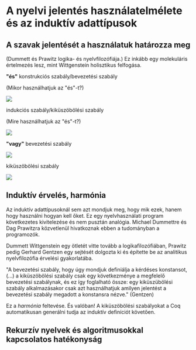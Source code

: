 # A nyelvi jelentés használatelmélete és az induktív adattípusok

## A szavak jelentését a használatuk határozza meg

(Dummett és Prawitz logika- és nyelvfilozófiája.) Ez inkább egy molekuláris értelmezés lesz, mint Wittgenstein holisztikus felfogása. 

**"és"** konstrukciós szabály/bevezetési szabály

(Mikor használhatjuk az "és"-t?)

<img src="https://render.githubusercontent.com/render/math?math=%5Cdfrac%7Bp_1%3AA%5Cquad%20p_2%3AB%7D%7B(p_1%2Cp_2)%3AA%5Cwedge%20B%7D">

indukciós szabály/kiküszöbölési szabály

(Mire használhatjuk az "és"-t?)

<img src="https://render.githubusercontent.com/render/math?math=%5Cdfrac%7B%5Cbegin%7Bmatrix%7D%20%26%20%5Bp_1%3AA%2Cp_2%3AB%5D%5C%5C%0A%26%20%5Cvdots%5C%5C%0Ap_3%3AA%5Cwedge%20B%20%26%20p_4%3AC%5Cend%7Bmatrix%7D%7D%7Bconj(p_i)%3AC%7D">

**"vagy"** bevezetési szabály

<img src="https://render.githubusercontent.com/render/math?math=%5Cdfrac%7Bp%3AA%7D%7B%0Ain_1%20p%3AA%5Cvee%20B%7D%5Cquad%20%5Cdfrac%7Bp%3AB%7D%7B%0Ain_2%20p%3AA%5Cvee%20B%7D">

kiküszöbölési szabály

<img src="https://render.githubusercontent.com/render/math?math=%5Cdfrac%7B%5Cbegin%7Bmatrix%7D%20%26%20%5Bp_1%3AA%5D%20%26%20%5Bp_2%3AB%5D%5C%5C%0A%26%20%5Cvdots%20%26%20%5Cvdots%5C%5C%0Ap_3%3AA%5Cvee%20B%20%26%20p_4%3AC%20%26%20p_5%3A%20C%5Cend%7Bmatrix%7D%7D%7Bdis(p_i)%3AC%7D">

## Induktív érvelés, harmónia

Az induktív adattípusoknál sem azt mondjuk meg, hogy mik ezek, hanem hogy használni hogyan kell őket. Ez egy nyelvhasználati program következetes kivitelezése és nem pusztán analógia. Michael Dummettre és Dag Prawitzra közvetlenül hivatkoznak ebben a tudományban a programozók.

Dummett Wittgenstein egy ötletét vitte tovább a logikafilozófiában, Prawitz pedig Gerhard Gentzen egy sejtését dolgozta ki és építette be az analitikus nyelvfilozófia érvelési gyakorlatába.

"A bevezetési szabály, hogy úgy mondjuk definiálja a kérdéses konstansot, (...) a kiküszöbölési szabály csak egy következménye a megfelelő bevezetési szabálynak, és ez így foglalható össze: egy kiküszübölési szabály alkalmazásakor csak azt használhatjuk amilyen jelentést a bevezetési szabály megadott a konstansra nézve." (Gentzen)

Ez a _harmónia_ feltevése. És valóban! A kiküszöbölési szabályokat a Coq automatikusan generálni tudja az induktív definíciót követően. 


## Rekurzív nyelvek és algoritmusokkal kapcsolatos hatékonyság








